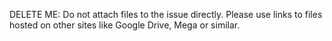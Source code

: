 DELETE ME: Do not attach files to the issue directly. Please use links to files hosted on other sites like Google Drive, Mega or similar.

